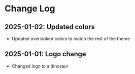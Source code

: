 # Change Log

## 2025-01-02: Updated colors
* Updated overlooked colors to match the rest of the theme

## 2025-01-01: Logo change
* Changed logo to a dinosaur
